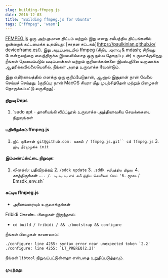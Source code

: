 ```yaml
---
slug: building-ffmpeg.js
date: 2016-12-03
title: "Building ffmpeg.js for Ubuntu"
tags: ["ffmpeg", 'wasm']
---
```



[FFMPEG.js](https://github.com/Kagami/ffmpeg.js) ஒரு அற்புதமான திட்டம் மற்றும் இது எனது சமீபத்திய திட்டங்களில் ஒன்றைக் கட்டமைக்க உதவியது: [சாதன சட்டகம்](https://paulkinlan.github.io/ deviceframe.es/). இது அடிப்படையில் ffmpeg (சிறிய அளவு & mdash; சிறியது போன்றவற்றை வைத்திருக்க இயலவில்லாத ஒரு நல்ல தொகுப்புடன்) உருவாக்குகிறது. நீங்கள் தேவைப்படும் வடிப்பான்கள் மற்றும் குறியாக்கங்களை இயல்புநிலை உருவாக்க ஆதரிக்கவில்லையெனில், நீங்கள் அதை உருவாக்க வேண்டும்.

இது எதிர்காலத்தில் எனக்கு ஒரு குறிப்பேடுதான், ஆனால் இதுதான் நான் வேலை செய்யச் செய்தது. (குறிப்பு: நான் MacOS சியரா மீது முயற்சித்தேன் மற்றும் பிழைகள் தொகுக்கப்பட்டு வருகிறது).

#### நிறுவு Deps

1. `sudo apt - தானியங்கி லிப்ட்லூல் உருவாக்க-அத்தியாவசிய செமக்கையை நிறுவுங்கள்



#### பதிவிறக்கம் ffmpeg.js

1. `ஜிட் குளோன் git@github.com: ககாமி / ffmpeg.js.git`` cd ffmpeg.js` 3. `ஜிடி நீர்மூழ்கிக் init`



#### இம்மண்ட்ஸ்ட்டை நிறுவுக:

1. லினக்ஸ்: [பதிவிறக்கம்](https://s3.amazonaws.com/mozilla-games/emscripten/releases/emsdk-portable.tar.gz) 2. `/sddk update` 3. `.sddk சமீபத்திய நிறுவ `4. காத்திருங்கள் ... .` /. டி.டி.டி.எச் சமீபத்திய செயலைச் செய் '6.` மூல. / Emsdk_env.sh`

#### கட்டிய ffmpeg.js

* அனைவரையும் உருவாக்குங்கள்

Fribidi கொண்ட பிழைகள் இருந்தால்:

* `cd build / fribidi / && ./bootstrap && configure`

நீங்கள் பிழைகள் காணலாம்:


```shell
./configure: line 4255: syntax error near unexpected token `2.2'
./configure: line 4255: `LT_PREREQ(2.2)'
```
நீங்கள் `libtool` நிறுவப்பட்டுள்ளதா என்பதை உறுதிப்படுத்தவும்.

#### முடிந்தது.
